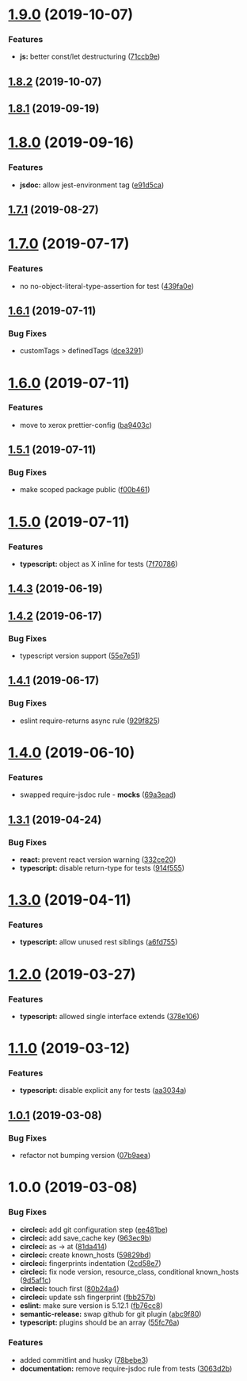 # [1.9.0](https://github.com/xeroxinteractive/eslint-config/compare/v1.8.2...v1.9.0) (2019-10-07)


### Features

* **js:** better const/let destructuring ([71ccb9e](https://github.com/xeroxinteractive/eslint-config/commit/71ccb9e))

## [1.8.2](https://github.com/xeroxinteractive/eslint-config/compare/v1.8.1...v1.8.2) (2019-10-07)

## [1.8.1](https://github.com/xeroxinteractive/eslint-config/compare/v1.8.0...v1.8.1) (2019-09-19)

# [1.8.0](https://github.com/xeroxinteractive/eslint-config/compare/v1.7.1...v1.8.0) (2019-09-16)


### Features

* **jsdoc:** allow jest-environment tag ([e91d5ca](https://github.com/xeroxinteractive/eslint-config/commit/e91d5ca))

## [1.7.1](https://github.com/xeroxinteractive/eslint-config/compare/v1.7.0...v1.7.1) (2019-08-27)

# [1.7.0](https://github.com/xeroxinteractive/eslint-config/compare/v1.6.1...v1.7.0) (2019-07-17)


### Features

* no no-object-literal-type-assertion for test ([439fa0e](https://github.com/xeroxinteractive/eslint-config/commit/439fa0e))

## [1.6.1](https://github.com/xeroxinteractive/eslint-config/compare/v1.6.0...v1.6.1) (2019-07-11)


### Bug Fixes

* customTags > definedTags ([dce3291](https://github.com/xeroxinteractive/eslint-config/commit/dce3291))

# [1.6.0](https://github.com/xeroxinteractive/eslint-config/compare/v1.5.1...v1.6.0) (2019-07-11)


### Features

* move to xerox prettier-config ([ba9403c](https://github.com/xeroxinteractive/eslint-config/commit/ba9403c))

## [1.5.1](https://github.com/xeroxinteractive/eslint-config/compare/v1.5.0...v1.5.1) (2019-07-11)


### Bug Fixes

* make scoped package public ([f00b461](https://github.com/xeroxinteractive/eslint-config/commit/f00b461))

# [1.5.0](https://github.com/xeroxinteractive/eslint-config/compare/v1.4.3...v1.5.0) (2019-07-11)


### Features

* **typescript:** object as X inline for tests ([7f70786](https://github.com/xeroxinteractive/eslint-config/commit/7f70786))

## [1.4.3](https://github.com/xeroxinteractive/eslint-config-xerox/compare/v1.4.2...v1.4.3) (2019-06-19)

## [1.4.2](https://github.com/xeroxinteractive/eslint-config-xerox/compare/v1.4.1...v1.4.2) (2019-06-17)


### Bug Fixes

* typescript version support ([55e7e51](https://github.com/xeroxinteractive/eslint-config-xerox/commit/55e7e51))

## [1.4.1](https://github.com/xeroxinteractive/eslint-config-xerox/compare/v1.4.0...v1.4.1) (2019-06-17)


### Bug Fixes

* eslint require-returns async rule ([929f825](https://github.com/xeroxinteractive/eslint-config-xerox/commit/929f825))

# [1.4.0](https://github.com/xeroxinteractive/eslint-config-xerox/compare/v1.3.1...v1.4.0) (2019-06-10)


### Features

* swapped require-jsdoc rule - __mocks__ ([69a3ead](https://github.com/xeroxinteractive/eslint-config-xerox/commit/69a3ead))

## [1.3.1](https://github.com/xeroxinteractive/eslint-config-xerox/compare/v1.3.0...v1.3.1) (2019-04-24)


### Bug Fixes

* **react:** prevent react version warning ([332ce20](https://github.com/xeroxinteractive/eslint-config-xerox/commit/332ce20))
* **typescript:** disable return-type for tests ([914f555](https://github.com/xeroxinteractive/eslint-config-xerox/commit/914f555))

# [1.3.0](https://github.com/xeroxinteractive/eslint-config-xerox/compare/v1.2.0...v1.3.0) (2019-04-11)


### Features

* **typescript:** allow unused rest siblings ([a6fd755](https://github.com/xeroxinteractive/eslint-config-xerox/commit/a6fd755))

# [1.2.0](https://github.com/xeroxinteractive/eslint-config-xerox/compare/v1.1.0...v1.2.0) (2019-03-27)


### Features

* **typescript:** allowed single interface extends ([378e106](https://github.com/xeroxinteractive/eslint-config-xerox/commit/378e106))

# [1.1.0](https://github.com/xeroxinteractive/eslint-config-xerox/compare/v1.0.1...v1.1.0) (2019-03-12)


### Features

* **typescript:** disable explicit any for tests ([aa3034a](https://github.com/xeroxinteractive/eslint-config-xerox/commit/aa3034a))

## [1.0.1](https://github.com/xeroxinteractive/eslint-config-xerox/compare/v1.0.0...v1.0.1) (2019-03-08)


### Bug Fixes

* refactor not bumping version ([07b9aea](https://github.com/xeroxinteractive/eslint-config-xerox/commit/07b9aea))

# 1.0.0 (2019-03-08)


### Bug Fixes

* **circleci:** add git configuration step ([ee481be](https://github.com/xeroxinteractive/eslint-config-xerox/commit/ee481be))
* **circleci:** add save_cache key ([963ec9b](https://github.com/xeroxinteractive/eslint-config-xerox/commit/963ec9b))
* **circleci:** as -> at ([81da414](https://github.com/xeroxinteractive/eslint-config-xerox/commit/81da414))
* **circleci:** create known_hosts ([59829bd](https://github.com/xeroxinteractive/eslint-config-xerox/commit/59829bd))
* **circleci:** fingerprints indentation ([2cd58e7](https://github.com/xeroxinteractive/eslint-config-xerox/commit/2cd58e7))
* **circleci:** fix node version, resource_class, conditional known_hosts ([9d5af1c](https://github.com/xeroxinteractive/eslint-config-xerox/commit/9d5af1c))
* **circleci:** touch first ([80b24a4](https://github.com/xeroxinteractive/eslint-config-xerox/commit/80b24a4))
* **circleci:** update ssh fingerprint ([fbb257b](https://github.com/xeroxinteractive/eslint-config-xerox/commit/fbb257b))
* **eslint:** make sure version is 5.12.1 ([fb76cc8](https://github.com/xeroxinteractive/eslint-config-xerox/commit/fb76cc8))
* **semantic-release:** swap github for git plugin ([abc9f80](https://github.com/xeroxinteractive/eslint-config-xerox/commit/abc9f80))
* **typescript:** plugins should be an array ([55fc76a](https://github.com/xeroxinteractive/eslint-config-xerox/commit/55fc76a))

### Features

* added commitlint and husky ([78bebe3](https://github.com/xeroxinteractive/eslint-config-xerox/commit/78bebe3))
* **documentation:** remove require-jsdoc rule from tests ([3063d2b](https://github.com/xeroxinteractive/eslint-config-xerox/commit/3063d2b))
